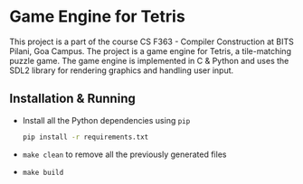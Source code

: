 # Game Engine for Tetris
This project is a part of the course CS F363 - Compiler Construction at BITS Pilani, Goa Campus. The project is a game engine for Tetris, a tile-matching puzzle game. The game engine is implemented in C & Python and uses the SDL2 library for rendering graphics and handling user input.

## Installation & Running
- Install all the Python dependencies using `pip`
    ```bash
    pip install -r requirements.txt
    ```

- `make clean` to remove all the previously generated files

- `make build`